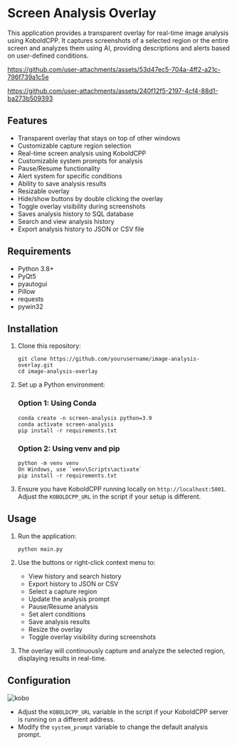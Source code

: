 # Screen Analysis Overlay

This application provides a transparent overlay for real-time image analysis using KoboldCPP. It captures screenshots of a selected region or the entire screen and analyzes them using AI, providing descriptions and alerts based on user-defined conditions.






https://github.com/user-attachments/assets/53d47ec5-704a-4ff2-a21c-796f739a1c5e





https://github.com/user-attachments/assets/240f12f5-2197-4cf4-88d1-ba273b509393





## Features

- Transparent overlay that stays on top of other windows
- Customizable capture region selection
- Real-time screen analysis using KoboldCPP
- Customizable system prompts for analysis
- Pause/Resume functionality
- Alert system for specific conditions
- Ability to save analysis results
- Resizable overlay
- Hide/show buttons by double clicking the overlay
- Toggle overlay visibility during screenshots
- Saves analysis history to SQL database
- Search and view analysis history
- Export analysis history to JSON or CSV file

## Requirements

- Python 3.8+
- PyQt5
- pyautogui
- Pillow
- requests
- pywin32

## Installation

1. Clone this repository:
   ```
   git clone https://github.com/yourusername/image-analysis-overlay.git
   cd image-analysis-overlay
   ```


2. Set up a Python environment:

   ### Option 1: Using Conda

   ```
   conda create -n screen-analysis python=3.9
   conda activate screen-analysis
   pip install -r requirements.txt
   ```

   ### Option 2: Using venv and pip

   ```
   python -m venv venv
   On Windows, use `venv\Scripts\activate`
   pip install -r requirements.txt
   ```

3. Ensure you have KoboldCPP running locally on `http://localhost:5001`. Adjust the `KOBOLDCPP_URL` in the script if your setup is different.

## Usage

1. Run the application:
   ```
   python main.py
   ```

2. Use the buttons or right-click context menu to:
   - View history and search history
   - Export history to JSON or CSV
   - Select a capture region
   - Update the analysis prompt
   - Pause/Resume analysis
   - Set alert conditions
   - Save analysis results
   - Resize the overlay
   - Toggle overlay visibility during screenshots

4. The overlay will continuously capture and analyze the selected region, displaying results in real-time.

## Configuration
![kobo](https://github.com/user-attachments/assets/c8781ff4-b7c5-47a4-b72e-84da4a5e3ea2)

- Adjust the `KOBOLDCPP_URL` variable in the script if your KoboldCPP server is running on a different address.
- Modify the `system_prompt` variable to change the default analysis prompt.



